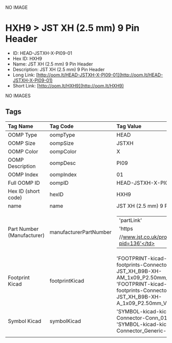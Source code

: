 


  
NO IMAGE  
# HXH9 > JST XH (2.5 mm) 9 Pin Header

- ID: HEAD-JSTXH-X-PI09-01
- Hex ID: HXH9
- Name: JST XH (2.5 mm) 9 Pin Header
- Description: JST XH (2.5 mm) 9 Pin Header
- Long Link: [http://oom.lt/HEAD-JSTXH-X-PI09-01](http://oom.lt/HEAD-JSTXH-X-PI09-01)
- Short Link: [http://oom.lt/HXH9](http://oom.lt/HXH9)
  
NO IMAGES  
## Tags
  

|Tag Name|Tag Code|Tag Value|
| :--- | :--- | :--- |
|OOMP Type|oompType|HEAD|
|OOMP Size|oompSize|JSTXH|
|OOMP Color|oompColor|X|
|OOMP Description|oompDesc|PI09|
|OOMP Index|oompIndex|01|
|Full OOMP ID|oompID|HEAD-JSTXH-X-PI09-01|
|Hex ID (short code)|hexID|HXH9|
|name|name|JST XH (2.5 mm) 9 Pin Header|
|Part Number (Manufacturer)|manufacturerPartNumber|<table><tr><td>'partLink'</td></tr><tr><td> 'https</td></tr><tr><td>//www.jst.co.uk/productSeries.php?pid=136'</td></tr></table>|
|Footprint Kicad|footprintKicad|'FOOTPRINT-kicad-kicad-footprints-Connector_JST-JST_XH_B9B-XH-AM_1x09_P2.50mm_Vertical', 'FOOTPRINT-kicad-kicad-footprints-Connector_JST-JST_XH_B9B-XH-A_1x09_P2.50mm_Vertical'|
|Symbol Kicad|symbolKicad|'SYMBOL-kicad-kicad-symbols-Connector-Conn_01x09_Male', 'SYMBOL-kicad-kicad-symbols-Connector_Generic-Conn_01x09'|
||||
